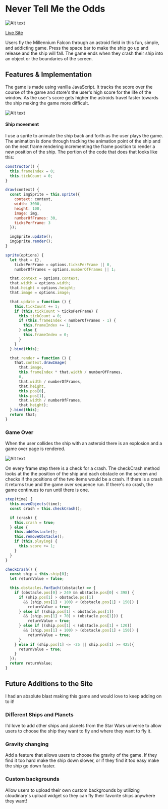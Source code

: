 # Never Tell Me the Odds

![Alt text](http://res.cloudinary.com/dfmvfna21/image/upload/v1479496494/Screen_Shot_2016-11-18_at_10.54.49_AM_yi8lsn.png)

[Live Site](https://tyler7771.github.io/NeverTellMeTheOdds/)

Users fly the Millennium Falcon through an astroid field in this fun, simple, and addicting game. Press the space bar to make the ship go up and release and the ship will fall. The game ends when they crash their ship into an object or the boundaries of the screen.

## Features & Implementation

The game is made using vanilla JavaScript. It tracks the score over the course of the game and store's the user's high score for the life of the window. As the user's score gets higher the astroids travel faster towards the ship making the game more difficult.

![Alt text](http://res.cloudinary.com/dfmvfna21/image/upload/v1479496472/Screen_Shot_2016-11-18_at_11.12.51_AM_mpvrwg.png)

#### Ship movement

I use a sprite to animate the ship back and forth as the user plays the game. The animation is done through tracking the animation point of the ship and on the next frame rendering incrementing the frame position to render a new position of the ship. The portion of the code that does that looks like this:

```js
constructor() {
  this.frameIndex = 0;
  this.tickCount = 0;
}

draw(context) {
  const imgSprite = this.sprite({
    context: context,
    width: 3000,
    height: 100,
    image: img,
    numberOfFrames: 30,
    ticksPerFrame: 3
  });

  imgSprite.update();
  imgSprite.render();
}

sprite(options) {
  let that = {},
    ticksPerFrame = options.ticksPerFrame || 0,
    numberOfFrames = options.numberOfFrames || 1;

  that.context = options.context;
  that.width = options.width;
  that.height = options.height;
  that.image = options.image;

  that.update = function () {
    this.tickCount += 1;
    if (this.tickCount > ticksPerFrame) {
      this.tickCount = 0;
      if (this.frameIndex < numberOfFrames - 1) {
        this.frameIndex += 1;
      } else {
        this.frameIndex = 0;
      }
    }
  }.bind(this);

  that.render = function () {
    that.context.drawImage(
      that.image,
      this.frameIndex * that.width / numberOfFrames,
      0,
      that.width / numberOfFrames,
      that.height,
      this.pos[0],
      this.pos[1],
      that.width / numberOfFrames,
      that.height);
  }.bind(this);
  return that;
}
```

### Game Over

When the user collides the ship with an asteroid there is an explosion and a game over page is rendered.

![Alt text](http://res.cloudinary.com/dfmvfna21/image/upload/v1479496490/Screen_Shot_2016-11-18_at_10.53.18_AM_owrekt.png)

On every frame step there is a check for a crash. The checkCrash method looks at the the position of the ship and each obstacle on the screen and checks if the positions of the two items would be a crash. If there is a crash it returns true and the game over sequence run. If there's no crash, the game continues to run until there is one.

```js
step(time) {
  this.moveObjects(time);
  const crash = this.checkCrash();

  if (crash) {
    this.crash = true;
  } else {
    this.addObstacle();
    this.removeObstacle();
    if (this.playing) {
      this.score += 1;
    }
  }
}

checkCrash() {
  const ship = this.ship[0];
  let returnValue = false;

  this.obstacles.forEach((obstacle) => {
    if (obstacle.pos[0] > 249 && obstacle.pos[0] < 398) {
      if (ship.pos[1] > obstacle.pos[1]
        && (ship.pos[1] + 100) < (obstacle.pos[1] + 150)) {
          returnValue = true;
      } else if ((ship.pos[1] < obstacle.pos[1])
        && (ship.pos[1] + 70) > (obstacle.pos[1])) {
          returnValue = true;
      } else if ((ship.pos[1] < (obstacle.pos[1] + 120))
        && (ship.pos[1] + 100) > (obstacle.pos[1] + 150)) {
          returnValue = true;
      }
    } else if (ship.pos[1] <= -25 || ship.pos[1] >= 425){
      returnValue = true;
    }
  });
  return returnValue;
}
```

## Future Additions to the Site

I had an absolute blast making this game and would love to keep adding on to it!

### Different Ships and Planets

I'd love to add other ships and planets from the Star Wars universe to allow users to choose the ship they want to fly and where they want to fly it.

### Gravity changing

Add a feature that allows users to choose the gravity of the game. If they find it too hard make the ship down slower, or if they find it too easy make the ship go down faster.

### Custom backgrounds

Allow users to upload their own custom backgrounds by utilizing cloudinary's upload widget so they can fly their favorite ships anywhere they want!
